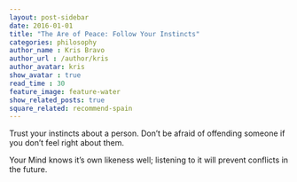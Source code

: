 ```yaml
---
layout: post-sidebar
date: 2016-01-01
title: "The Are of Peace: Follow Your Instincts"
categories: philosophy
author_name : Kris Bravo
author_url : /author/kris
author_avatar: kris
show_avatar : true
read_time : 30
feature_image: feature-water
show_related_posts: true
square_related: recommend-spain
---
```


Trust your instincts about a person. Don’t be afraid of offending someone if you don’t feel right about them. 

Your Mind knows it’s own likeness well; listening to it will prevent conflicts in the future.
